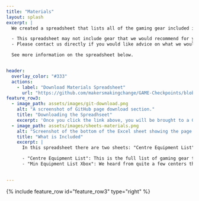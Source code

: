 ```yaml
---
title: "Materials"
layout: splash
excerpt: |
  We created a spreadsheet that lists all of the gaming gear included in a GAME Checkpoint space.

  - This spreadsheet may not include gear that we would recommend for your space.
  - Please contact us directly if you would like advice on what we would recommend for your accessible gaming space.

  See more information on the spreadsheet below.


header:
  overlay_color: "#333"
  actions:
    - label: "Download Materials Spreadsheet"
      url: "https://github.com/makersmakingchange/GAME-Checkpoints/blob/main/Materials_and_Devices/Adaptive%20Gaming%20Centre%20Equipment%20List.xlsx" 
feature_row3:
  - image_path: assets/images/git-download.png
    alt: "A screenshot of GitHub page download section."
    title: "Downloading the Spreadhseet"
    excerpt: 'Once you click the link above, you will be brought to a GitHub page. Look to the right side of the screen and you will see a downwards arrow (⇩) to download the spreadsheet'
  - image_path: assets/images/sheets-materials.png
    alt: "Screenshot of the bottom of the Excel sheet showing the page titles reading Centre Equipment List and Min Equipment List Xbox"
    title: "What is Included"
    excerpt: |
      In this spreadsheet there are two sheets: "Centre Equipment List" and "Min Equipment List - Xbox".

      - "Centre Equipment List": This is the full list of gaming gear that was given to many of the centers. You can use this to help inform you of the various gaming gear and AT to create an accessible gaming space. Or if you are a GAME Checkpoint, you can use this to get more info on your devices.
      - "Min Equipment List Xbox": We heard from quite a few centers that currently have an Xbox One or Xbox Series X/S that are looking for a smaller list of gear they would need to start a mini accessible gaming space.

  
---
```





{% include feature_row id="feature_row3" type="right" %}